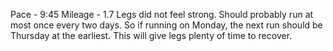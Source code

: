 Pace - 9:45
Mileage - 1.7
Legs did not feel strong. Should probably run at most once every two days. So if running on Monday, the next run should be Thursday at the earliest. This will give legs plenty of time to recover.